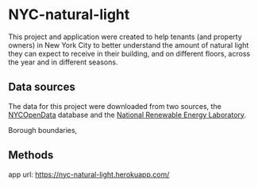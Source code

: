 # NYC-natural-light
 
This project and application were created to help tenants (and property owners) in New York City to better understand the amount of natural light they can expect to receive in their building, and on different floors, across the year and in different seasons. 

## Data sources
The data for this project were downloaded from two sources, the [NYCOpenData](https://opendata.cityofnewyork.us/) database and the [National Renewable Energy Laboratory](https://nsrdb.nrel.gov/).

Borough boundaries, 

## Methods




app url: https://nyc-natural-light.herokuapp.com/